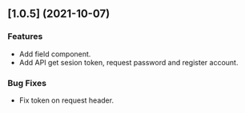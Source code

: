 ## [1.0.5] (2021-10-07)


### Features

* Add field component.
* Add API get sesion token, request password and register account.

### Bug Fixes

* Fix token on request header.


